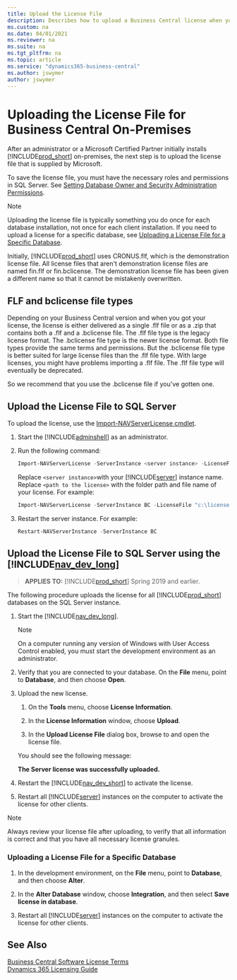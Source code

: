 ```yaml
---
title: Upload the License File
description: Describes how to upload a Business Central license when you deploy on-premises
ms.custom: na
ms.date: 04/01/2021
ms.reviewer: na
ms.suite: na
ms.tgt_pltfrm: na
ms.topic: article
ms.service: "dynamics365-business-central"
ms.author: jswymer
author: jswymer
---
```

# Uploading the License File for Business Central On-Premises

After an administrator or a Microsoft Certified Partner initially installs [!INCLUDE[prod_short](../developer/includes/prod_short.md)] on-premises, the next step is to upload the license file that is supplied by Microsoft.  

 To save the license file, you must have the necessary roles and permissions in SQL Server. See [Setting Database Owner and Security Administration Permissions](../security/Setting-Database-Owner-and-Security-Administration-Permissions.md).  

> [!NOTE]  
> Uploading the license file is typically something you do once for each database installation, not once for each client installation. If you need to upload a license for a specific database, see [Uploading a License File for a Specific Database](#UploadtoDatabase).  

Initially, [!INCLUDE[prod_short](../developer/includes/prod_short.md)] uses CRONUS.flf, which is the demonstration license file. All license files that aren't demonstration license files are named fin.flf or fin.bclicense. The demonstration license file has been given a different name so that it cannot be mistakenly overwritten.  

## FLF and bclicense file types

Depending on your Business Central version and when you got your license, the license is either delivered as a single .flf file or as a \.zip that contains both a .flf and a \.bclicense file. The .flf file type is the legacy license format. The \.bclicense file type is the newer license format. Both file types provide the same terms and permissions. But the \.bclicense file type is better suited for large license files than the \.flf file type. With large licenses, you might have problems importing a \.flf file. The .flf file type will eventually be deprecated.

So we recommend that you use the \.bclicense file if you've gotten one.
 
## Upload the License File to SQL Server

To upload the license, use the [Import-NAVServerLicense cmdlet](/powershell/module/microsoft.dynamics.nav.management/import-navserverlicense).  

1. Start the [!INCLUDE[adminshell](../developer/includes/adminshell.md)] as an administrator.  

2. Run the following command:

    ```powershell
    Import-NAVServerLicense -ServerInstance <server instance> -LicenseFile "<path to the license>"
    ```

    Replace `<server instance>`with your [!INCLUDE[server](../developer/includes/server.md)] instance name. Replace `<path to the license>` with the folder path and file name of your license. For example:

    ```powershell
    Import-NAVServerLicense -ServerInstance BC -LicenseFile "c:\licenses\fin.bclicense"
    ```

3. Restart the server instance. For example:

    ```powershell
    Restart-NAVServerInstance -ServerInstance BC
    ```

## Upload the License File to SQL Server using the [!INCLUDE[nav_dev_long](../developer/includes/nav_dev_long_md.md)]

> **APPLIES TO:** [!INCLUDE[prod_short](../developer/includes/prod_short.md)] Spring 2019 and earlier.

The following procedure uploads the license for all [!INCLUDE[prod_short](../developer/includes/prod_short.md)] databases on the SQL Server instance.  

1. Start the [!INCLUDE[nav_dev_long](../developer/includes/nav_dev_long_md.md)].  

    > [!NOTE]  
    >  On a computer running any version of Windows with User Access Control enabled, you must start the development environment as an administrator.  

2. Verify that you are connected to your database. On the **File** menu, point to **Database**, and then choose **Open**.  

3. Upload the new license.  

    1. On the **Tools** menu, choose **License Information**.  

    2. In the **License Information** window, choose **Upload**.  

    3. In the **Upload License File** dialog box, browse to and open the license file.  

     You should see the following message:  

     **The Server license was successfully uploaded.**  

4. Restart the [!INCLUDE[nav_dev_short](../developer/includes/nav_dev_short_md.md)] to activate the license.  

5. Restart all [!INCLUDE[server](../developer/includes/server.md)] instances on the computer to activate the license for other clients.  

> [!NOTE]  
>  Always review your license file after uploading, to verify that all information is correct and that you have all necessary license granules.  

### <a name="UploadtoDatabase"></a> Uploading a License File for a Specific Database  

1. In the development environment, on the **File** menu, point to **Database**, and then choose **Alter**.  

2. In the **Alter Database** window, choose **Integration**, and then select **Save license in database**.  

3. Restart all [!INCLUDE[server](../developer/includes/server.md)] instances on the computer to activate the license for other clients.  

## See Also

[Business Central Software License Terms](https://www.microsoft.com/download/details.aspx?id=57274)  
[Dynamics 365 Licensing Guide](https://go.microsoft.com/fwlink/?LinkId=866544)  
